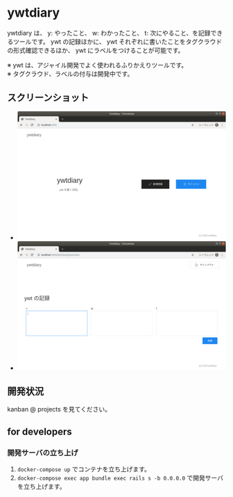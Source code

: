 # ywtdiary
ywtdiary は、 y: やったこと、 w: わかったこと、 t: 次にやること、を記録できるツールです。
ywt の記録ほかに、 ywt それぞれに書いたことをタグクラウドの形式確認できるほか、 ywt にラベルをつけることが可能です。

※ ywt は、アジャイル開発でよく使われるふりかえりツールです。  
※ タグクラウド、ラベルの付与は開発中です。

## スクリーンショット
- <img alt="ホーム" src="doc/assets/home%23index.png">
- <img alt="ywt 作成" src="doc/assets/ywts%23new.png">

## 開発状況
kanban @ projects を見てください。

## for developers
### 開発サーバの立ち上げ
1. `docker-compose up` でコンテナを立ち上げます。
2. `docker-compose exec app bundle exec rails s -b 0.0.0.0` で開発サーバを立ち上げます。
